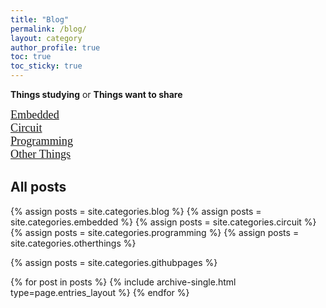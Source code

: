 ```yaml
---
title: "Blog"
permalink: /blog/
layout: category
author_profile: true
toc: true
toc_sticky: true
---
```



**Things studying** or **Things want to share**

<span style="
font-family: 'GyeonggiTitleM';
font-size: 1.3em;
">
[Embedded]
</span> <br>
<span style="
font-family: 'GyeonggiTitleM';
font-size: 1.3em;
">
[Circuit]
</span> <br>
<span style="
font-family: 'GyeonggiTitleM';
font-size: 1.3em;
">
[Programming]
</span> <br>
<span style="
font-family: 'GyeonggiTitleM';
font-size: 1.3em;
">
[Other Things]
</span> <br>
  
[Embedded]: /embedded/
[Circuit]: /circuit/
[Programming]: /programming/
[Other Things]: /otherthings/

## All posts

{% assign posts = site.categories.blog %}
{% assign posts = site.categories.embedded %}
{% assign posts = site.categories.circuit %}
{% assign posts = site.categories.programming %}
{% assign posts = site.categories.otherthings %}

{% assign posts = site.categories.githubpages %}

{% for post in posts %} {% include archive-single.html type=page.entries_layout %} {% endfor %}

